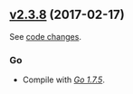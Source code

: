 

## [v2.3.8](https://utils/coreos/etcd/releases/tag/v2.3.8) (2017-02-17)

See [code changes](https://utils/coreos/etcd/compare/v2.3.7...v2.3.8).

### Go

- Compile with [*Go 1.7.5*](https://golang.org/doc/devel/release.html#go1.7).

